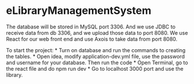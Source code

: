 # eLibraryManagementSystem

The database will be stored in MySQL port 3306. And we use JDBC to receive data from db 3306, and we upload those data to port 8080. We use React for our web front end and use Axois to take data from port 8080.

To start the project:
    * Turn on database and run the commands to creating the tables.
    * Open idea, modify application-dev.yml file, use the password and username for your database. Then run the code
    * Open Terminal, go to the react file and do npm run dev
    * Go to localhost 3000 port and use the library.